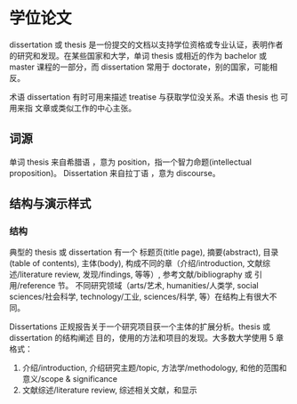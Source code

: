 # 学位论文

dissertation 或 thesis 是一份提交的文档以支持学位资格或专业认证，表明作者
的研究和发现。在某些国家和大学，单词 thesis 或相近的作为 bachelor 或 master
课程的一部分，而 dissertation 常用于 doctorate，别的国家，可能相反。

术语 dissertation 有时可用来描述 treatise 与获取学位没关系。术语 thesis 也
可用来指 文章或类似工作的中心主张。

## 词源

单词 thesis 来自希腊语 ，意为 position，指一个智力命题(intellectual proposition)。
Dissertation 来自拉丁语 ，意为 discourse。

## 结构与演示样式

### 结构

典型的 thesis 或 dissertation 有一个 标题页(title page), 摘要(abstract), 目录(table of contents), 主体(body), 构成不同的章（介绍/introduction, 文献综述/literature review, 发现/findings, 等等）, 参考文献/bibliography 或 引用/reference 节。
不同研究领域（arts/艺术, humanities/人类学, social sciences/社会科学, technology/工业, sciences/科学, 等）在结构上有很大不同。

Dissertations 正规报告关于一个研究项目获一个主体的扩展分析。thesis 或 dissertation 的结构阐述 目的，使用的方法和项目的发现。大多数大学使用 5 章格式：

1. 介绍/introduction, 介绍研究主题/topic, 方法学/methodology, 和他的范围和意义/scope & significance
2. 文献综述/literature review, 综述相关文献，和显示

